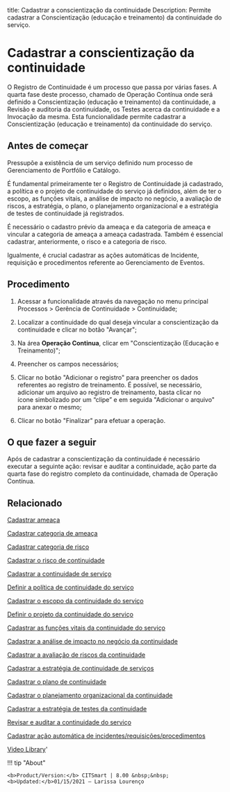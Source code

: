 title: Cadastrar a conscientização da continuidade
Description: Permite cadastrar a Conscientização (educação e treinamento) da continuidade do serviço.
# Cadastrar a conscientização da continuidade

O Registro de Continuidade é um processo que passa por várias fases. A quarta fase deste processo, chamado de Operação Contínua onde será definido a Conscientização (educação e treinamento) da continuidade, a Revisão e auditoria da continuidade, os Testes acerca da continuidade e a Invocação da mesma. Esta funcionalidade permite cadastrar a Conscientização (educação e treinamento) da continuidade do serviço.

Antes de começar
--------------------

Pressupõe a existência de um serviço definido num processo de Gerenciamento de
Portfólio e Catálogo.

É fundamental primeiramente ter o Registro de Continuidade já cadastrado, a
política e o projeto de continuidade do serviço já definidos, além de ter o
escopo, as funções vitais, a análise de impacto no negócio, a avaliação de
riscos, a estratégia, o plano, o planejamento organizacional e a estratégia de
testes de continuidade já registrados.

É necessário o cadastro prévio da ameaça e da categoria de ameaça e vincular a
categoria de ameaça a ameaça cadastrada. Também é essencial cadastrar,
anteriormente, o risco e a categoria de risco.

Igualmente, é crucial cadastrar as ações automáticas de Incidente, requisição e
procedimentos referente ao Gerenciamento de Eventos.

Procedimento
----------------

1.  Acessar a funcionalidade através da navegação no menu principal Processos \>
    Gerência de Continuidade \> Continuidade;

2.  Localizar a continuidade do qual deseja vincular a conscientização da
    continuidade e clicar no botão "Avançar";

3.  Na área **Operação Continua**, clicar em "Conscientização (Educação e
    Treinamento)";

4.  Preencher os campos necessários;

5.  Clicar no botão "Adicionar o registro" para preencher os dados referentes ao
    registro de treinamento. É possível, se necessário, adicionar um arquivo ao
    registro de treinamento, basta clicar no ícone simbolizado por um “clipe” e
    em seguida "Adicionar o arquivo" para anexar o mesmo;

6.  Clicar no botão "Finalizar" para efetuar a operação.

O que fazer a seguir
------------------------

Após de cadastrar a conscientização da continuidade é necessário executar a
seguinte ação: revisar e auditar a continuidade, ação parte da quarta fase do
registro completo da continuidade, chamada de Operação Contínua.

Relacionado
----------------

[Cadastrar ameaça](/pt-br/citsmart-platform-8/processes/continuity/configuration/register-threat.html)

[Cadastrar categoria de ameaça](/pt-br/citsmart-platform-8/processes/continuity/configuration/threat-category.html)

[Cadastrar categoria de risco](/pt-br/citsmart-platform-8/processes/continuity/configuration/risk-category.html)

[Cadastrar o risco de continuidade](/pt-br/citsmart-platform-8/processes/continuity/configuration/register-continuity-risk.html)

[Cadastrar a continuidade de serviço](/pt-br/citsmart-platform-8/processes/continuity/use/register-service-continuity.html)

[Definir a política de continuidade do serviço](/pt-br/citsmart-platform-8/processes/continuity/use/continuity-policy.html)

[Cadastrar o escopo da continuidade do serviço](/pt-br/citsmart-platform-8/processes/continuity/use/service-continuity-scope.html)

[Definir o projeto da continuidade do serviço](/pt-br/citsmart-platform-8/processes/continuity/use/service-continuity-project.html)

[Cadastrar as funções vitais da continuidade do serviço](/pt-br/citsmart-platform-8/processes/continuity/use/continuity-vital-functions.html)

[Cadastrar a análise de impacto no negócio da continuidade](/pt-br/citsmart-platform-8/processes/continuity/use/impact-analysis-continuity-business.html)

[Cadastrar a avaliação de riscos da continuidade](/pt-br/citsmart-platform-8/processes/continuity/use/continuity-risk-evaluation.html)

[Cadastrar a estratégia de continuidade de serviços](/pt-br/citsmart-platform-8/processes/continuity/use/service-continuity-strategy.html)

[Cadastrar o plano de continuidade](/pt-br/citsmart-platform-8/processes/continuity/use/continuity-plan.html)

[Cadastrar o planejamento organizacional da continuidade](/pt-br/citsmart-platform-8/processes/continuity/use/continuity-organizational-planning.html)

[Cadastrar a estratégia de testes da continuidade](/pt-br/citsmart-platform-8/processes/continuity/use/continuity-test-registration.html)

[Revisar e auditar a continuidade do serviço](/pt-br/citsmart-platform-8/processes/continuity/use/review-and-audit-continuity.html)

[Cadastrar ação automática de incidentes/requisições/procedimentos](/pt-br/citsmart-platform-8/additional-features/automation-of-operation/configuration/register-automatic-actions-incident-request-procedure.html)

<i class='fa fa-youtube-play  fa-2x' style='color:#97ce17;vertical-align: middle;'> </i> [Video Library](https://www.youtube.com/playlist?list=PLB5qK2uzf2RPHLLyCQ9CqOeIt08azAa6k)'

!!! tip "About"

    <b>Product/Version:</b> CITSmart | 8.00 &nbsp;&nbsp;
    <b>Updated:</b>01/15/2021 – Larissa Lourenço

